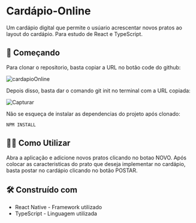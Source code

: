 # Cardápio-Online

Um cardápio digital que permite o usúario acrescentar novos pratos ao layout do cardápio. Para estudo de React e TypeScript.

## 🚀 Começando

Para clonar o repositorio, basta copiar a URL no botão code do github: 

![cardapioOnline](https://github.com/maria18-ai/cardapio-online/assets/131560480/2589e87f-2047-4336-a9b9-82fd3f76bcfc)


Depois disso, basta dar o comando git init no terminal com a URL copiada: 

![Capturar](https://github.com/maria18-ai/cardapio-online/assets/131560480/7e0775a8-1c10-4cf9-924e-27d6a752d68d)

Não se esqueça de instalar as dependencias do projeto após clonado: 

```
NPM INSTALL
```

## 👩‍💻 Como Utilizar

Abra a aplicação e adicione novos pratos clicando no botao NOVO.
Após colocar as caracteristicas do prato que deseja implementar no cardápio, basta postar no cardápio clicando no botão POSTAR.


## 🛠️ Construído com

* React Native - Framework utilizado
* TypeScript - Linguagem utilizada




